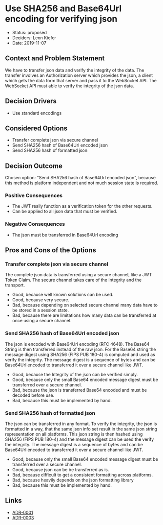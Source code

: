 # Use SHA256 and Base64Url encoding for verifying json

* Status: proposed
* Deciders: Leon Kiefer
* Date: 2019-11-07

## Context and Problem Statement

We have to transfer json data and verify the integrity of the data.
The transfer involves an Authorization server which provides the json, a client which gets the data form that server and pass it to the WebSocket API.
The WebSocket API must able to verify the integrity of the json data.

## Decision Drivers <!-- optional -->

* Use standard encodings

## Considered Options

* Transfer complete json via secure channel
* Send SHA256 hash of Base64Url encoded json
* Send SHA256 hash of formatted json

## Decision Outcome

Chosen option: "Send SHA256 hash of Base64Url encoded json", because this method is platform independent and not much session state is required.

### Positive Consequences <!-- optional -->

* The JWT really function as a verification token for the other requests.
* Can be applied to all json data that must be verified.

### Negative Consequences <!-- optional -->

* The json must be transferred in Base64Url encoding

## Pros and Cons of the Options <!-- optional -->

### Transfer complete json via secure channel

The complete json data is transferred using a secure channel, like a JWT Token Claim.
The secure channel takes care of the Integrity and the transport.

* Good, because well known solutions can be used.
* Good, because very secure.
* Bad, because depending on selected secure channel many data have to be stored in a session state.
* Bad, because there are limitations how many data can be transferred at once using a secure channel.

### Send SHA256 hash of Base64Url encoded json

The json is encoded with Base64Url encoding (RFC 4648).
The Base64 String is then transferred instead of the raw json.
For the Base64 string the message digest using SHA256 (FIPS PUB 180-4) is computed and used as verify the integrity.
The message digest is a sequence of bytes and can be Base64Url encoded to transferred it over a secure channel like JWT.

* Good, because the Integrity of the json can be verified simply.
* Good, because only the small Base64 encoded message digest must be transferred over a secure channel.
* Bad, because the json is transferred Base64 encoded and must be decoded before use.
* Bad, because this must be implemented by hand.

### Send SHA256 hash of formatted json

The json can be transferred in any format.
To verify the integrity, the json is formatted in a way, that the same json info set result in the same json string representation on all platforms.
This json string is then hashed using SHA256 (FIPS PUB 180-4) and the message digest can be used the verify the integrity.
The message digest is a sequence of bytes and can be Base64Url encoded to transferred it over a secure channel like JWT.

* Good, because only the small Base64 encoded message digest must be transferred over a secure channel.
* Good, because json can be be transferred as is.
* Bad, because difficult to get a consistent formatting across platforms.
* Bad, because heavily depends on the json formatting library
* Bad, because this must be implemented by hand.

## Links <!-- optional -->

* [ADR-0001](0001-use-json-web-tokens.md)
* [ADR-0003](0003-transfere-hash-in-jwt-claim.md)
